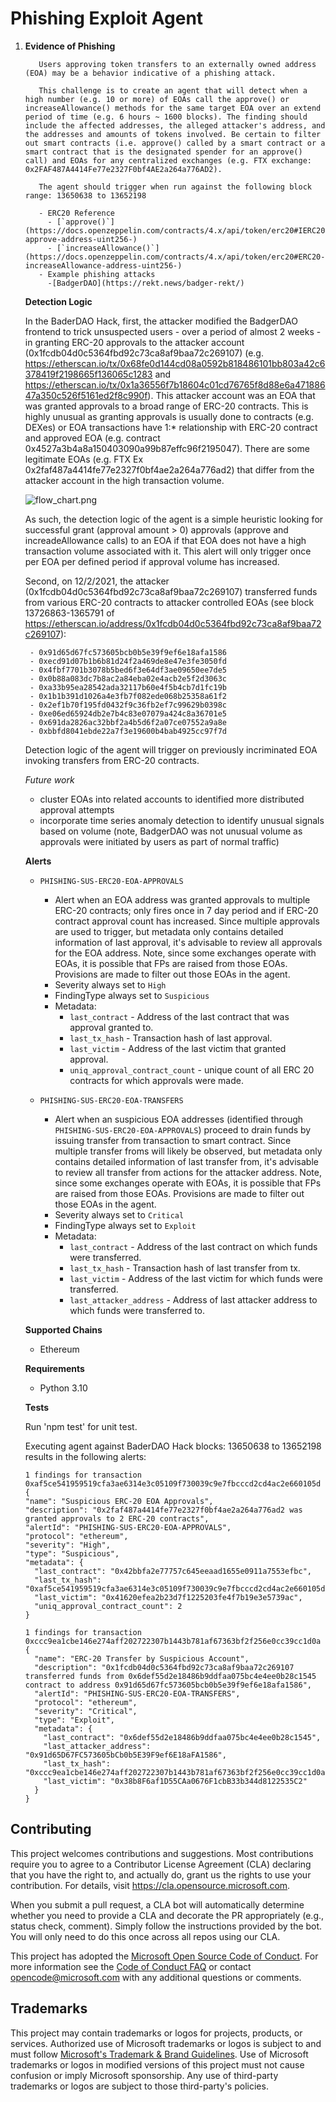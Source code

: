# **Phishing Exploit Agent**

1. **Evidence of Phishing**
   
          Users approving token transfers to an externally owned address (EOA) may be a behavior indicative of a phishing attack.
          
          This challenge is to create an agent that will detect when a high number (e.g. 10 or more) of EOAs call the approve() or increaseAllowance() methods for the same target EOA over an extend period of time (e.g. 6 hours ~ 1600 blocks). The finding should include the affected addresses, the alleged attacker's address, and the addresses and amounts of tokens involved. Be certain to filter out smart contracts (i.e. approve() called by a smart contract or a smart contract that is the designated spender for an approve() call) and EOAs for any centralized exchanges (e.g. FTX exchange: 0x2FAF487A4414Fe77e2327F0bf4AE2a264a776AD2).
          
          The agent should trigger when run against the following block range: 13650638 to 13652198
          
          - ERC20 Reference
            - [`approve()`](https://docs.openzeppelin.com/contracts/4.x/api/token/erc20#IERC20-approve-address-uint256-)
            - [`increaseAllowance()`](https://docs.openzeppelin.com/contracts/4.x/api/token/erc20#ERC20-increaseAllowance-address-uint256-)
          - Example phishing attacks
            -[BadgerDAO](https://rekt.news/badger-rekt/)

   **Detection Logic**

    In the BaderDAO Hack, first, the attacker modified the BadgerDAO frontend to trick unsuspected users - over a period of almost 2 weeks - in granting ERC-20 approvals to the attacker account (0x1fcdb04d0c5364fbd92c73ca8af9baa72c269107) (e.g. https://etherscan.io/tx/0x68fe0d144cd08a0592b818486101bb803a42c6378419f2198665f136065c1283 and https://etherscan.io/tx/0x1a36556f7b18604c01cd76765f8d88e6a47188647a350c526f5161ed2f8c990f). This attacker account was an EOA that was granted approvals to a broad range of ERC-20 contracts. This is highly unusual as granting approvals is usually done to contracts (e.g. DEXes) or EOA transactions have 1:* relationship with ERC-20 contract and approved EOA (e.g. contract 0x4527a3b4a8a150403090a99b87effc96f2195047). There are some legitimate EOAs (e.g. FTX Ex 0x2faf487a4414fe77e2327f0bf4ae2a264a776ad2) that differ from the attacker account in the high transaction volume. 

   ![flow_chart.png](https://github.com/cseifert1/forta_contest_4/blob/master/docs/flow_chart.png?raw=true)

    As such, the detection logic of the agent is a simple heuristic looking for successful grant (approval amount > 0) approvals (approve and increadeAllowance calls) to an EOA if that EOA does not have a high transaction volume associated with it. This alert will only trigger once per EOA per defined period if approval volume has increased.

    Second, on 12/2/2021, the attacker (0x1fcdb04d0c5364fbd92c73ca8af9baa72c269107) transferred funds from various ERC-20 contracts to attacker controlled EOAs (see block 13726863-1365791 of https://etherscan.io/address/0x1fcdb04d0c5364fbd92c73ca8af9baa72c269107):
    
        - 0x91d65d67fc573605bcb0b5e39f9ef6e18afa1586
        - 0xecd91d07b1b6b81d24f2a469de8e47e3fe3050fd
        - 0x4fbf7701b3078b5bed6f3e64df3ae09650ee7de5
        - 0x0b88a083dc7b8ac2a84eba02e4acb2e5f2d3063c
        - 0xa33b95ea28542ada32117b60e4f5b4cb7d1fc19b
        - 0x1b1b391d1026a4e3fb7f082ede068b25358a61f2
        - 0x2ef1b70f195fd0432f9c36fb2ef7c99629b0398c
        - 0xe06ed65924db2e7b4c83e07079a424c8a36701e5
        - 0x691da2826ac32bbf2a4b5d6f2a07ce07552a9a8e
        - 0xbbfd8041ebde22a7f3e19600b4bab4925cc97f7d

    Detection logic of the agent will trigger on previously incriminated EOA invoking transfers from ERC-20 contracts.   

    *Future work*
    - cluster EOAs into related accounts to identified more distributed approval attempts
    - incorporate time series anomaly detection to identify unusual signals based on volume (note, BadgerDAO was not unusual volume as approvals were initiated by users as part of normal traffic)
    

   **Alerts**
    - `PHISHING-SUS-ERC20-EOA-APPROVALS`
        - Alert when an EOA address was granted approvals to multiple ERC-20 contracts; only fires once in 7 day period and if ERC-20 contract approval count has increased. Since multiple approvals are used to trigger, but metadata only contains detailed information of last approval, it's advisable to review all approvals for the EOA address.
        Note, since some exchanges operate with EOAs, it is possible that FPs are raised from those EOAs. Provisions are made to filter out those EOAs in the agent. 
        - Severity always set to `High`
        - FindingType always set to `Suspicious`
        - Metadata:
            - `last_contract` - Address of the last contract that was approval granted to.
            - `last_tx_hash` - Transaction hash of last approval.
            - `last_victim` - Address of the last victim that granted approval.
            - `uniq_approval_contract_count` - unique count of all ERC 20 contracts for which approvals were made.


    - `PHISHING-SUS-ERC20-EOA-TRANSFERS`
        - Alert when an suspicious EOA addresses (identified through `PHISHING-SUS-ERC20-EOA-APPROVALS`) proceed to drain funds by issuing transfer from transaction to smart contract. Since multiple transfer froms will likely be observed, but metadata only contains detailed information of last transfer from, it's advisable to review all transfer from actions for the attacker address.
        Note, since some exchanges operate with EOAs, it is possible that FPs are raised from those EOAs. Provisions are made to filter out those EOAs in the agent. 
        - Severity always set to `Critical`
        - FindingType always set to `Exploit`
        - Metadata:
            - `last_contract` - Address of the last contract on which funds were transferred.
            - `last_tx_hash` - Transaction hash of last transfer from tx.
            - `last_victim` - Address of the last victim for which funds were transferred.
            - `last_attacker_address` - Address of last attacker address to which funds were transferred to.

   **Supported Chains**

    - Ethereum

   **Requirements**

    - Python 3.10

   **Tests**

    Run 'npm test' for unit test. 
    
    Executing agent against BaderDAO Hack blocks: 13650638 to 13652198 results in the following alerts:
    ```
    1 findings for transaction 0xaf5ce541959519cfa3ae6314e3c05109f730039c9e7fbcccd2cd4ac2e660105d {
    "name": "Suspicious ERC-20 EOA Approvals",
    "description": "0x2faf487a4414fe77e2327f0bf4ae2a264a776ad2 was granted approvals to 2 ERC-20 contracts",
    "alertId": "PHISHING-SUS-ERC20-EOA-APPROVALS",
    "protocol": "ethereum",
    "severity": "High",
    "type": "Suspicious",
    "metadata": {
      "last_contract": "0x42bbfa2e77757c645eeaad1655e0911a7553efbc",
      "last_tx_hash": "0xaf5ce541959519cfa3ae6314e3c05109f730039c9e7fbcccd2cd4ac2e660105d",
      "last_victim": "0x41620efea2b23d7f1225203fe4f7b19e3e5739ac",
      "uniq_approval_contract_count": 2
    }
    ```

    ```
    1 findings for transaction 0xccc9ea1cbe146e274aff202722307b1443b781af67363bf2f256e0cc39cc1d0a {
      "name": "ERC-20 Transfer by Suspicious Account",
      "description": "0x1fcdb04d0c5364fbd92c73ca8af9baa72c269107 transferred funds from 0x6def55d2e18486b9ddfaa075bc4e4ee0b28c1545 contract to address 0x91d65d67fc573605bcb0b5e39f9ef6e18afa1586",
      "alertId": "PHISHING-SUS-ERC20-EOA-TRANSFERS",
      "protocol": "ethereum",
      "severity": "Critical",
      "type": "Exploit",
      "metadata": {
        "last_contract": "0x6def55d2e18486b9ddfaa075bc4e4ee0b28c1545",
        "last_attacker_address": "0x91d65D67FC573605bCb0b5E39F9ef6E18aFA1586",
        "last_tx_hash": "0xccc9ea1cbe146e274aff202722307b1443b781af67363bf2f256e0cc39cc1d0a",
        "last_victim": "0x38b8F6af1D55CAa0676F1cbB33b344d8122535C2"
      }
    }
    ```

## Contributing

This project welcomes contributions and suggestions.  Most contributions require you to agree to a
Contributor License Agreement (CLA) declaring that you have the right to, and actually do, grant us
the rights to use your contribution. For details, visit https://cla.opensource.microsoft.com.

When you submit a pull request, a CLA bot will automatically determine whether you need to provide
a CLA and decorate the PR appropriately (e.g., status check, comment). Simply follow the instructions
provided by the bot. You will only need to do this once across all repos using our CLA.

This project has adopted the [Microsoft Open Source Code of Conduct](https://opensource.microsoft.com/codeofconduct/).
For more information see the [Code of Conduct FAQ](https://opensource.microsoft.com/codeofconduct/faq/) or
contact [opencode@microsoft.com](mailto:opencode@microsoft.com) with any additional questions or comments.

## Trademarks

This project may contain trademarks or logos for projects, products, or services. Authorized use of Microsoft 
trademarks or logos is subject to and must follow 
[Microsoft's Trademark & Brand Guidelines](https://www.microsoft.com/en-us/legal/intellectualproperty/trademarks/usage/general).
Use of Microsoft trademarks or logos in modified versions of this project must not cause confusion or imply Microsoft sponsorship.
Any use of third-party trademarks or logos are subject to those third-party's policies.
